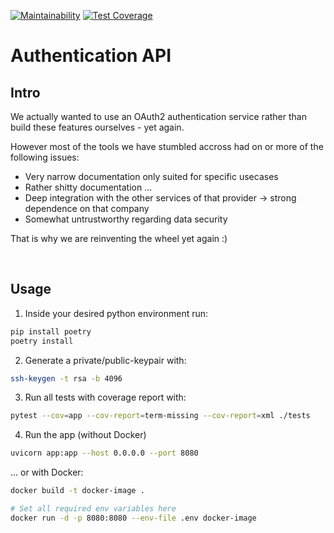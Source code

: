[![Maintainability](https://api.codeclimate.com/v1/badges/87b6138295fbf87fab46/maintainability)](https://codeclimate.com/github/fastsurvey/authentication-backend/maintainability)
[![Test Coverage](https://api.codeclimate.com/v1/badges/87b6138295fbf87fab46/test_coverage)](https://codeclimate.com/github/fastsurvey/authentication-backend/test_coverage)

# Authentication API

## Intro

We actually wanted to use an OAuth2 authentication service rather than build these features ourselves - yet again.

However most of the tools we have stumbled accross had on or more of the following issues:

-   Very narrow documentation only suited for specific usecases
-   Rather shitty documentation ...
-   Deep integration with the other services of that provider -> strong dependence on that company
-   Somewhat untrustworthy regarding data security

That is why we are reinventing the wheel yet again :)

<br/>

## Usage

1. Inside your desired python environment run:

```bash
pip install poetry
poetry install
```

2. Generate a private/public-keypair with:

```bash
ssh-keygen -t rsa -b 4096
```

3. Run all tests with coverage report with:

```bash
pytest --cov=app --cov-report=term-missing --cov-report=xml ./tests
```

4. Run the app (without Docker)

```bash
uvicorn app:app --host 0.0.0.0 --port 8080
```

... or with Docker:

```bash
docker build -t docker-image .

# Set all required env variables here
docker run -d -p 8080:8080 --env-file .env docker-image
```
